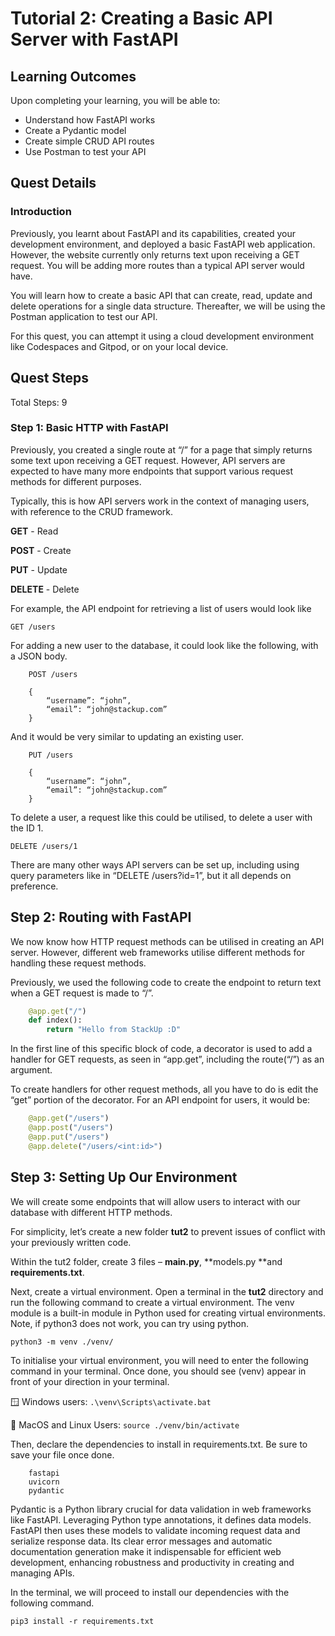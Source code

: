 # Tutorial 2: Creating a Basic API Server with FastAPI

## Learning Outcomes
Upon completing your learning, you will be able to:

- Understand how FastAPI works
- Create a Pydantic model
- Create simple CRUD API routes
- Use Postman to test your API

## Quest Details
### Introduction
Previously, you learnt about FastAPI and its capabilities, created your development environment, and deployed a basic FastAPI web application. However, the website currently only returns text upon receiving a GET request. You will be adding more routes than a typical API server would have.

You will learn how to create a basic API that can create, read, update and delete operations for a single data structure. Thereafter, we will be using the Postman application to test our API.

For this quest, you can attempt it using a cloud development environment like Codespaces and Gitpod, or on your local device.

## Quest Steps
Total Steps: 9

### Step 1: Basic HTTP with FastAPI
Previously, you created a single route at “/” for a page that simply returns some text upon receiving a GET request. However, API servers are expected to have many more endpoints that support various request methods for different purposes.

Typically, this is how API servers work in the context of managing users, with reference to the CRUD framework.

**GET** - Read

**POST** - Create

**PUT** - Update

**DELETE** - Delete

For example, the API endpoint for retrieving a list of users would look like

`GET /users`

For adding a new user to the database, it could look like the following, with a JSON body.

```
    POST /users

    {
        “username”: “john”,
        “email”: “john@stackup.com”
    }
```

And it would be very similar to updating an existing user.

```
    PUT /users

    {
        “username”: “john”,
        “email”: “john@stackup.com”
    }
```
To delete a user, a request like this could be utilised, to delete a user with the ID 1.

`DELETE /users/1`

There are many other ways API servers can be set up, including using query parameters like in “DELETE /users?id=1”, but it all depends on preference.

## Step 2: Routing with FastAPI
We now know how HTTP request methods can be utilised in creating an API server. However, different web frameworks utilise different methods for handling these request methods.

Previously, we used the following code to create the endpoint to return text when a GET request is made to “/”.

```python
    @app.get("/")
    def index():
        return "Hello from StackUp :D"
```
In the first line of this specific block of code, a decorator is used to add a handler for GET requests, as seen in “app.get”, including the route(“/”) as an argument.

To create handlers for other request methods, all you have to do is edit the “get” portion of the decorator. For an API endpoint for users, it would be:

```python
    @app.get("/users")
    @app.post("/users")
    @app.put("/users")
    @app.delete("/users/<int:id>")
```

## Step 3: Setting Up Our Environment
We will create some endpoints that will allow users to interact with our database with different HTTP methods.

For simplicity, let’s create a new folder **tut2** to prevent issues of conflict with your previously written code.

Within the tut2 folder, create 3 files – **main.py**, **models.py **and **requirements.txt**.

Next, create a virtual environment. Open a terminal in the **tut2** directory and run the following command to create a virtual environment. The venv module is a built-in module in Python used for creating virtual environments. Note, if python3 does not work, you can try using python.

`python3 -m venv ./venv/`

To initialise your virtual environment, you will need to enter the following command in your terminal. Once done, you should see (venv) appear in front of your direction in your terminal.

🪟 Windows users: `.\venv\Scripts\activate.bat`

🍎 MacOS and Linux Users: `source ./venv/bin/activate`

Then, declare the dependencies to install in requirements.txt. Be sure to save your file once done.

```
    fastapi
    uvicorn
    pydantic
```

Pydantic is a Python library crucial for data validation in web frameworks like FastAPI. Leveraging Python type annotations, it defines data models. FastAPI then uses these models to validate incoming request data and serialize response data. Its clear error messages and automatic documentation generation make it indispensable for efficient web development, enhancing robustness and productivity in creating and managing APIs.

In the terminal, we will proceed to install our dependencies with the following command.

`pip3 install -r requirements.txt`
